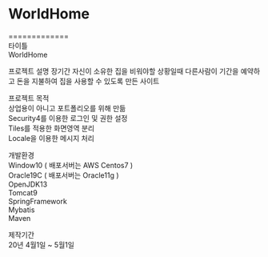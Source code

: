 # WorldHome
=============   
타이틀   
WorldHome

프로젝트 설명
장기간 자신이 소유한 집을 비워야할 상황일때 다른사람이 기간을 예약하고 돈을 지불하여 집을 사용할 수 있도록 만든 사이트   

프로젝트 목적   
상업용이 아니고 포트폴리오를 위해 만듦   
Security4를 이용한 로그인 및 권한 설정   
Tiles를 적용한 화면영역 분리   
Locale을 이용한 메시지 처리      

개발환경    
Window10 ( 배포서버는 AWS Centos7 )     
Oracle19C ( 배포서버는 Oracle11g )    
OpenJDK13    
Tomcat9    
SpringFramework    
Mybatis    
Maven    

제작기간    
20년 4월1일 ~ 5월1일

